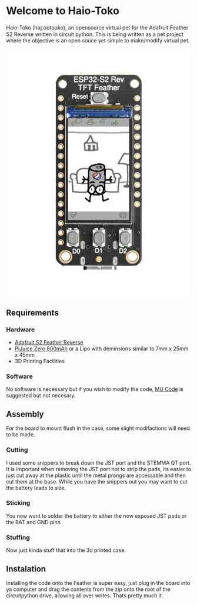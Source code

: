 # Welcome to Haio-Toko 
Haio-Toko (haɪ̯ːoʊtoʊko), an opensource virtual pet for the Adafruit Feather S2 Reverse written in circuit python.
This is being written as a pet project where the objective is an open souce yet simple to make/modify virtual pet.

![](/demo.png)

## Requirements

### Hardware
- [Adafruit S2 Feather Reverse](https://www.adafruit.com/product/5345)
- [PiJuice Zero 800mAh](https://core-electronics.com.au/3-pin-lipo-battery-for-pijuice-zero-800mah.html) or a Lipo with deminsions similar to 7mm x 25mm x 45mm
- 3D Printing Facilities

### Software
No software is necessary but if you wish to modify the code, [MU Code](https://codewith.mu/) is suggested but not necesary.

## Assembly
For the board to mount flush in the case, some slight modifactions will need to be made.

### Cutting
I used some snippers to break down the JST port and the STEMMA QT port. It is important when removing the JST port not to strip the pads, its easier to just cut away at the plastic until the metal prongs are accessable and then cut them at the base. While you have the snippers out you may want to cut the battery leads to size.

### Sticking
You now want to solder the battery to either the now exposed JST pads or the BAT and GND pins.

### Stuffing
Now just kinda stuff that into the 3d printed case.

## Instalation
Installing the code onto the Feather is super easy, just plug in the board into ya computer and drag the contents from the zip onto the root of the circuitpython drive, allowing all over writes. Thats pretty much it.
